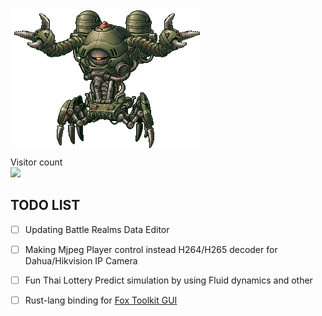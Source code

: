 <img align="center" src="https://github.com/KravitzMC/KravitzMC/blob/main/aa4.gif"> 

<p align="left"> 
  Visitor count<br>
  <img src="https://profile-counter.glitch.me/KravitzMC/count.svg"/>
<p align="left">


## TODO LIST

- [ ] Updating Battle Realms Data Editor
- [ ] Making Mjpeg Player control instead H264/H265 decoder for Dahua/Hikvision IP Camera
- [ ] Fun Thai Lottery Predict simulation by using Fluid dynamics and other
- [ ] Rust-lang binding for [Fox Toolkit GUI](http://www.fox-toolkit.org/)

